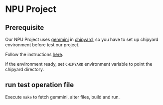 # NPU Project

## Prerequisite

Our NPU Project uses [gemmini](https://github.com/ucb-bar/gemmini) in [chipyard](https://github.com/ucb-bar/chipyard), so you have to set up chipyard environment before test our project.

Follow the instructions [here](https://chipyard.readthedocs.io/en/stable/Chipyard-Basics/Initial-Repo-Setup.html).

if the environment ready, set `CHIPYARD` environment variable to point the chipyard directory.

## run test operation file

Execute `make` to fetch gemmini, alter files, build and run.
